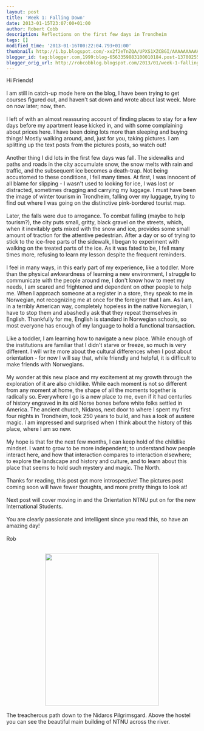 ```yaml
---
layout: post
title: 'Week 1: Falling Down'
date: 2013-01-15T23:07:00+01:00
author: Robert Cobb
description: Reflections on the first few days in Trondheim
tags: []
modified_time: '2013-01-16T00:22:04.793+01:00'
thumbnail: http://1.bp.blogspot.com/-xx2f2eTnZQA/UPXS1XZCBGI/AAAAAAAAAKg/53kPHxj0KuQ/s72-c/2013-01-06+15.06.19.jpg
blogger_id: tag:blogger.com,1999:blog-6563359883100010184.post-1370025513887341936
blogger_orig_url: http://robcobblog.blogspot.com/2013/01/week-1-falling-down.html
---
```


Hi Friends!<br /><br />I am still in catch-up mode here on the blog, I have been trying to get courses figured out, and haven't sat down and wrote about last week. More on now later; now, then.<br /><br />I left of with an almost reassuring account of finding places to stay for a few days before my apartment lease kicked in, and with some complaining about prices here. I have been doing lots more than sleeping and buying things! Mostly walking around, and, just for you, taking pictures. I am splitting up the text posts from the pictures posts, so watch out!<br /><br />Another thing I did lots in the first few days was fall. The sidewalks and paths and roads in the city accumulate snow, the snow melts with rain and traffic, and the subsequent ice becomes a death-trap. Not being accustomed to these conditions, I fell many times. At first, I was innocent of all blame for slipping - I wasn't used to looking for ice, I was lost or distracted, sometimes dragging and carrying my luggage. I must have been the image of winter tourism in Trondheim, falling over my luggage, trying to find out where I was going on the distinctive pink-bordered tourist map.<br /><br />Later, the falls were due to arrogance. To combat falling (maybe to help tourism?), the city puts small, gritty, black gravel on the streets, which, when it inevitably gets mixed with the snow and ice, provides some small amount of traction for the attentive pedestrian. After a day or so of trying to stick to the ice-free parts of the sidewalk, I began to experiment with walking on the treated parts of the ice. As it was fated to be, I fell many times more, refusing to learn my lesson despite the frequent reminders.<br /><br />I feel in many ways, in this early part of my experience, like a toddler. More than the physical awkwardness of learning a new environment, I struggle to communicate with the people around me, I don't know how to meet my needs, I am scared and frightened and dependent on other people to help me. When I approach someone at a register in a store, they speak to me in Norwegian, not recognizing me at once for the foreigner that I am. As I am, in a terribly American way, completely hopeless in the native Norwegian, I have to stop them and abashedly ask that they repeat themselves in English. Thankfully for me, English is standard in Norwegian schools, so most everyone has enough of my language to hold a functional transaction.<br /><br />Like a toddler, I am learning how to navigate a new place. While enough of the institutions are familiar that I didn't starve or freeze, so much is very different. I will write more about the cultural differences when I post about orientation - for now I will say that, while friendly and helpful, it is difficult to make friends with Norwegians.<br /><br />My wonder at this new place and my excitement at my growth through the exploration of it are also childlike. While each moment is not so different from any moment at home, the shape of all the moments together is radically so. Everywhere I go is a new place to me, even if it had centuries of history engraved in its old Norse bones before white folks settled in America. The ancient church, Nidaros, next door to where I spent my first four nights in Trondheim, took 250 years to build, and has a look of austere magic. I am impressed and surprised when I think about the history of this place, where I am so new.<br /><br />My hope is that for the next few months, I can keep hold of the childlike mindset. I want to grow to be more independent; to understand how people interact here, and how that interaction compares to interaction elsewhere; to explore the landscape and history and culture, and to learn about this place that seems to hold such mystery and magic. The North.<br /><br />Thanks for reading, this post got more introspective! The pictures post coming soon will have fewer thoughts, and more pretty things to look at!<span id="goog_1296818535"></span><br /><br />Next post will cover moving in and the Orientation NTNU put on for the new International Students.<br /><br />You are clearly passionate and intelligent since you read this, so have an amazing day!<br /><br />Rob<br /><br /><div class="separator" style="clear: both; text-align: center;"><a href="http://1.bp.blogspot.com/-xx2f2eTnZQA/UPXS1XZCBGI/AAAAAAAAAKg/53kPHxj0KuQ/s1600/2013-01-06+15.06.19.jpg" imageanchor="1" style="margin-left: 1em; margin-right: 1em;"><img border="0" height="400" src="http://1.bp.blogspot.com/-xx2f2eTnZQA/UPXS1XZCBGI/AAAAAAAAAKg/53kPHxj0KuQ/s400/2013-01-06+15.06.19.jpg" width="300" /></a></div><br />The treacherous path down to the Nidaros Pilgrimsgard. Above the hostel you can see the beautiful main building of NTNU across the river.<br /><br />